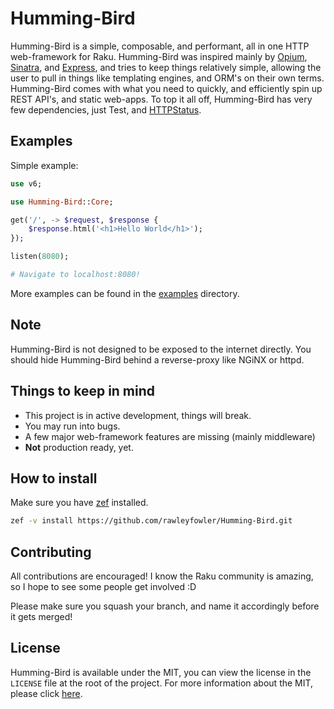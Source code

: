 # Humming-Bird
Humming-Bird is a simple, composable, and performant, all in one HTTP web-framework for Raku.
Humming-Bird was inspired mainly by [Opium](https://github.com/rgrinberg/opium), [Sinatra](https://sinatrarb.com), and [Express](https://expressjs.com), and tries to keep
things relatively simple, allowing the user to pull in things like templating engines,
and ORM's on their own terms. Humming-Bird comes with what you need to quickly, and efficiently spin up REST API's, and static web-apps. To top it all off, Humming-Bird has very few dependencies, just Test, and [HTTPStatus](https://github.com/lizmat/HTTP-Status).

## Examples
Simple example:
```raku
use v6;

use Humming-Bird::Core;

get('/', -> $request, $response {
    $response.html('<h1>Hello World</h1>');
});

listen(8080);

# Navigate to localhost:8080!
```
More examples can be found in the [examples](https://github.com/rawleyfowler/Humming-Bird/tree/main/examples) directory.

## Note
Humming-Bird is not designed to be exposed to the internet directly. You should hide Humming-Bird behind a reverse-proxy like NGiNX or httpd.

## Things to keep in mind
- This project is in active development, things will break.
- You may run into bugs.
- A few major web-framework features are missing (mainly middleware)
- **Not** production ready, yet.

## How to install
Make sure you have [zef](https://github.com/ugexe/zef) installed.
```bash
zef -v install https://github.com/rawleyfowler/Humming-Bird.git
```

## Contributing
All contributions are encouraged! I know the Raku community is amazing, so I hope to see
some people get involved :D

Please make sure you squash your branch, and name it accordingly before it gets merged!

## License
Humming-Bird is available under the MIT, you can view the license in the `LICENSE` file
at the root of the project. For more information about the MIT, please click
[here](https://mit-license.org/).
